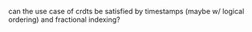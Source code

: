 can the use case of crdts be satisfied by timestamps (maybe w/ logical ordering) and fractional indexing?